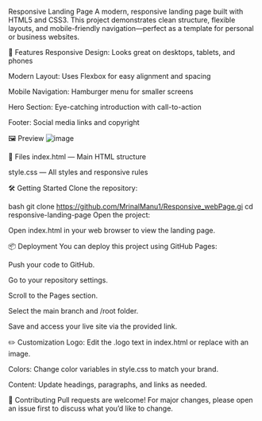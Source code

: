Responsive Landing Page
A modern, responsive landing page built with HTML5 and CSS3. This project demonstrates clean structure, flexible layouts, and mobile-friendly navigation—perfect as a template for personal or business websites.

🚀 Features
Responsive Design: Looks great on desktops, tablets, and phones

Modern Layout: Uses Flexbox for easy alignment and spacing

Mobile Navigation: Hamburger menu for smaller screens

Hero Section: Eye-catching introduction with call-to-action

Footer: Social media links and copyright

🖼️ Preview
![image](https://github.com/user-attachments/assets/6f58bd0a-d08e-41d6-9642-a6cb57fdf6a9)


📁 Files
index.html — Main HTML structure

style.css — All styles and responsive rules

🛠️ Getting Started
Clone the repository:

bash
git clone https://github.com/MrinalManu1/Responsive_webPage.gi
cd responsive-landing-page
Open the project:

Open index.html in your web browser to view the landing page.

📦 Deployment
You can deploy this project using GitHub Pages:

Push your code to GitHub.

Go to your repository settings.

Scroll to the Pages section.

Select the main branch and /root folder.

Save and access your live site via the provided link.

✏️ Customization
Logo: Edit the .logo text in index.html or replace with an image.

Colors: Change color variables in style.css to match your brand.

Content: Update headings, paragraphs, and links as needed.

🤝 Contributing
Pull requests are welcome! For major changes, please open an issue first to discuss what you’d like to change.
